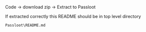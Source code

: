 Code -> download zip -> Extract to Passloot

If extracted correctly this README should be in top level directory

    Passloot\README.md